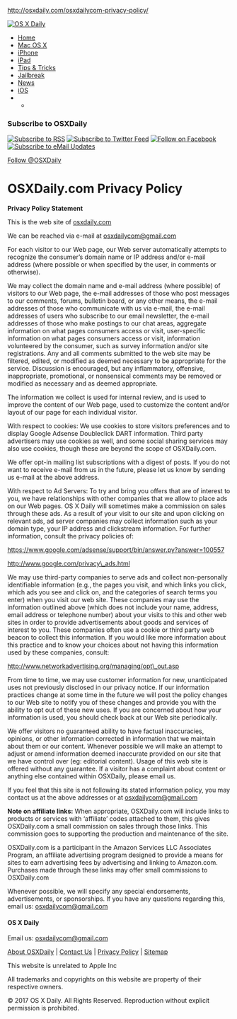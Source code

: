 http://osxdaily.com/osxdailycom-privacy-policy/

[![OS X Daily](http://cdn.osxdaily.com/wp-content/themes/osxdaily-left2/img/osxdaily-logo-l.png)](http://osxdaily.com)

-   [Home](/)
-   [Mac OS X](/category/mac-os-x/)
-   [iPhone](/category/iphone/)
-   [iPad](/category/ipad/)
-   [Tips & Tricks](/category/tips-tricks/)
-   [Jailbreak](/tag/jailbreak/)
-   [News](/tag/news/)
-   [iOS](/tag/ios/)
-   -   

### Subscribe to OSXDaily

[![Subscribe to RSS](http://cdn.osxdaily.com/wp-content/themes/osxdaily-left2/img/socialicons/rss-icon.png)](http://feeds.feedburner.com/osxdaily) [![Subscribe to Twitter Feed](http://cdn.osxdaily.com/wp-content/themes/osxdaily-left2/img/socialicons/twitter-icon.png)](http://twitter.com/osxdaily) [![Follow on Facebook](http://cdn.osxdaily.com/wp-content/themes/osxdaily-left2/img/socialicons/facebook-icon.png)](http://www.facebook.com/osxdaily) [![Subscribe to eMail Updates](http://cdn.osxdaily.com/wp-content/themes/osxdaily-left2/img/socialicons/mail-icon.png)](http://feedburner.google.com/fb/a/mailverify?uri=osxdaily&loc=en_US)

<a href="https://twitter.com/OSXDaily" class="twitter-follow-button">Follow @OSXDaily</a>

OSXDaily.com Privacy Policy
===========================

**Privacy Policy Statement**

This is the web site of [osxdaily.com](http://osxdaily.com)

We can be reached via e-mail at osxdailycom@gmail.com

For each visitor to our Web page, our Web server automatically attempts to recognize the consumer’s domain name or IP address and/or e-mail address (where possible or when specified by the user, in comments or otherwise).

We may collect the domain name and e-mail address (where possible) of visitors to our Web page, the e-mail addresses of those who post messages to our comments, forums, bulletin board, or any other means, the e-mail addresses of those who communicate with us via e-mail, the e-mail addresses of users who subscribe to our email newsletter, the e-mail addresses of those who make postings to our chat areas, aggregate information on what pages consumers access or visit, user-specific information on what pages consumers access or visit, information volunteered by the consumer, such as survey information and/or site registrations. Any and all comments submitted to the web site may be filtered, edited, or modified as deemed necessary to be appropriate for the service. Discussion is encouraged, but any inflammatory, offensive, inappropriate, promotional, or nonsensical comments may be removed or modified as necessary and as deemed appropriate.

The information we collect is used for internal review, and is used to improve the content of our Web page, used to customize the content and/or layout of our page for each individual visitor.

With respect to cookies: We use cookies to store visitors preferences and to display Google Adsense Doubleclick DART information. Third party advertisers may use cookies as well, and some social sharing services may also use cookies, though these are beyond the scope of OSXDaily.com.

We offer opt-in mailing list subscriptions with a digest of posts. If you do not want to receive e-mail from us in the future, please let us know by sending us e-mail at the above address.

With respect to Ad Servers: To try and bring you offers that are of interest to you, we have relationships with other companies that we allow to place ads on our Web pages. OS X Daily will sometimes make a commission on sales through these ads. As a result of your visit to our site and upon clicking on relevant ads, ad server companies may collect information such as your domain type, your IP address and clickstream information. For further information, consult the privacy policies of:

https://www.google.com/adsense/support/bin/answer.py?answer=100557

http://www.google.com/privacy\_ads.html

We may use third-party companies to serve ads and collect non-personally identifiable information (e.g., the pages you visit, and which links you click, which ads you see and click on, and the categories of search terms you enter) when you visit our web site. These companies may use the information outlined above (which does not include your name, address, email address or telephone number) about your visits to this and other web sites in order to provide advertisements about goods and services of interest to you. These companies often use a cookie or third party web beacon to collect this information. If you would like more information about this practice and to know your choices about not having this information used by these companies, consult:

http://www.networkadvertising.org/managing/opt\_out.asp

From time to time, we may use customer information for new, unanticipated uses not previously disclosed in our privacy notice. If our information practices change at some time in the future we will post the policy changes to our Web site to notify you of these changes and provide you with the ability to opt out of these new uses. If you are concerned about how your information is used, you should check back at our Web site periodically.

We offer visitors no guaranteed ability to have factual inaccuracies, opinions, or other information corrected in information that we maintain about them or our content. Whenever possible we will make an attempt to adjust or amend information deemed inaccurate provided on our site that we have control over (eg: editorial content). Usage of this web site is offered without any guarantee. If a visitor has a complaint about content or anything else contained within OSXDaily, please email us.

If you feel that this site is not following its stated information policy, you may contact us at the above addresses or at osxdailycom@gmail.com

**Note on affiliate links:** When appropriate, OSXDaily.com will include links to products or services with ‘affiliate’ codes attached to them, this gives OSXDaily.com a small commission on sales through those links. This commission goes to supporting the production and maintenance of the site.

OSXDaily.com is a participant in the Amazon Services LLC Associates Program, an affiliate advertising program designed to provide a means for sites to earn advertising fees by advertising and linking to Amazon.com. Purchases made through these links may offer small commissions to OSXDaily.com

Whenever possible, we will specify any special endorsements, advertisements, or sponsorships. If you have any questions regarding this, email us: osxdailycom@gmail.com

#### OS X Daily

Email us: <osxdailycom@gmail.com>

[About OSXDaily](http://osxdaily.com/about/) | [Contact Us](http://www.osxdaily.com/contact-os-x-daily/) | [Privacy Policy](http://osxdaily.com/osxdailycom-privacy-policy/) | [Sitemap](http://osxdaily.com/sitemap-all/)

This website is unrelated to Apple Inc

All trademarks and copyrights on this website are property of their respective owners.

© 2017 OS X Daily. All Rights Reserved. Reproduction without explicit permission is prohibited.


